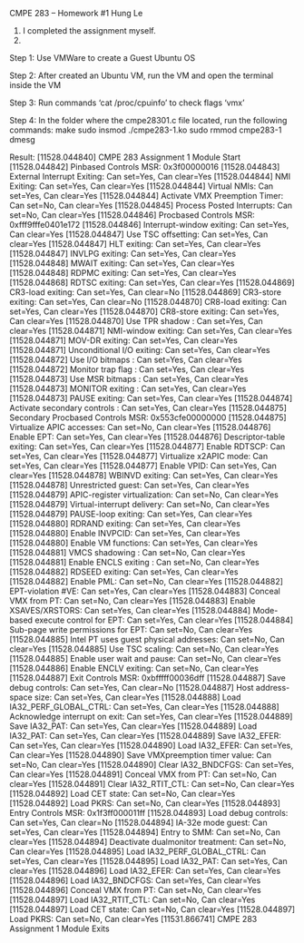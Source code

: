 CMPE 283 – Homework #1	Hung Le
1. I completed the assignment myself.
2.

Step 1: Use VMWare to create a Guest Ubuntu OS

Step 2: After created an Ubuntu VM, run the VM and open the terminal inside the VM

Step 3: Run commands ‘cat /proc/cpuinfo’ to check flags ‘vmx’

Step 4: In the folder where the cmpe28301.c file located, run the following commands:
make
sudo insmod ./cmpe283-1.ko
sudo rmmod cmpe283-1
dmesg

Result: 
[11528.044840] CMPE 283 Assignment 1 Module Start
[11528.044842] Pinbased Controls MSR: 0x3f00000016
[11528.044843]   External Interrupt Exiting: Can set=Yes, Can clear=Yes
[11528.044844]   NMI Exiting: Can set=Yes, Can clear=Yes
[11528.044844]   Virtual NMIs: Can set=Yes, Can clear=Yes
[11528.044844]   Activate VMX Preemption Timer: Can set=No, Can clear=Yes
[11528.044845]   Process Posted Interrupts: Can set=No, Can clear=Yes
[11528.044846] Procbased Controls MSR: 0xfff9fffe0401e172
[11528.044846]    Interrupt-window exiting: Can set=Yes, Can clear=Yes
[11528.044847]    Use TSC offsetting: Can set=Yes, Can clear=Yes
[11528.044847]    HLT exiting: Can set=Yes, Can clear=Yes
[11528.044847]    INVLPG exiting: Can set=Yes, Can clear=Yes
[11528.044848]    MWAIT exiting: Can set=Yes, Can clear=Yes
[11528.044848]    RDPMC exiting: Can set=Yes, Can clear=Yes
[11528.044868]    RDTSC exiting: Can set=Yes, Can clear=Yes
[11528.044869]    CR3-load exiting: Can set=Yes, Can clear=No
[11528.044869]    CR3-store exiting: Can set=Yes, Can clear=No
[11528.044870]    CR8-load exiting: Can set=Yes, Can clear=Yes
[11528.044870]    CR8-store exiting: Can set=Yes, Can clear=Yes
[11528.044870]    Use TPR shadow : Can set=Yes, Can clear=Yes
[11528.044871]    NMI-window exiting: Can set=Yes, Can clear=Yes
[11528.044871]    MOV-DR exiting: Can set=Yes, Can clear=Yes
[11528.044871]    Unconditional I/O exiting: Can set=Yes, Can clear=Yes
[11528.044872]    Use I/O bitmaps : Can set=Yes, Can clear=Yes
[11528.044872]    Monitor trap flag : Can set=Yes, Can clear=Yes
[11528.044873]    Use MSR bitmaps : Can set=Yes, Can clear=Yes
[11528.044873]    MONITOR exiting : Can set=Yes, Can clear=Yes
[11528.044873]    PAUSE exiting: Can set=Yes, Can clear=Yes
[11528.044874]    Activate secondary controls : Can set=Yes, Can clear=Yes
[11528.044875] Secondary Procbased Controls MSR: 0x553cfe00000000
[11528.044875]    Virtualize APIC accesses: Can set=No, Can clear=Yes
[11528.044876]    Enable EPT: Can set=Yes, Can clear=Yes
[11528.044876]    Descriptor-table exiting: Can set=Yes, Can clear=Yes
[11528.044877]    Enable RDTSCP: Can set=Yes, Can clear=Yes
[11528.044877]    Virtualize x2APIC mode: Can set=Yes, Can clear=Yes
[11528.044877]    Enable VPID: Can set=Yes, Can clear=Yes
[11528.044878]    WBINVD exiting: Can set=Yes, Can clear=Yes
[11528.044878]    Unrestricted guest: Can set=Yes, Can clear=Yes
[11528.044879]    APIC-register virtualization: Can set=No, Can clear=Yes
[11528.044879]    Virtual-interrupt delivery: Can set=No, Can clear=Yes
[11528.044879]    PAUSE-loop exiting: Can set=Yes, Can clear=Yes
[11528.044880]    RDRAND exiting: Can set=Yes, Can clear=Yes
[11528.044880]    Enable INVPCID: Can set=Yes, Can clear=Yes
[11528.044880]    Enable VM functions: Can set=Yes, Can clear=Yes
[11528.044881]    VMCS shadowing : Can set=No, Can clear=Yes
[11528.044881]    Enable ENCLS exiting : Can set=No, Can clear=Yes
[11528.044882]    RDSEED exiting: Can set=Yes, Can clear=Yes
[11528.044882]    Enable PML: Can set=No, Can clear=Yes
[11528.044882]    EPT-violation #VE: Can set=Yes, Can clear=Yes
[11528.044883]    Conceal VMX from PT: Can set=No, Can clear=Yes
[11528.044883]    Enable XSAVES/XRSTORS: Can set=Yes, Can clear=Yes
[11528.044884]    Mode-based execute control for EPT: Can set=Yes, Can clear=Yes
[11528.044884]    Sub-page write permissions for EPT: Can set=No, Can clear=Yes
[11528.044885]    Intel PT uses guest physical addresses: Can set=No, Can clear=Yes
[11528.044885]    Use TSC scaling: Can set=No, Can clear=Yes
[11528.044885]    Enable user wait and pause: Can set=No, Can clear=Yes
[11528.044886]    Enable ENCLV exiting: Can set=No, Can clear=Yes
[11528.044887] Exit Controls MSR: 0xbfffff00036dff
[11528.044887]    Save debug controls: Can set=Yes, Can clear=No
[11528.044887]    Host address-space size: Can set=Yes, Can clear=Yes
[11528.044888]    Load IA32_PERF_GLOBAL_CTRL: Can set=Yes, Can clear=Yes
[11528.044888]    Acknowledge interrupt on exit: Can set=Yes, Can clear=Yes
[11528.044889]    Save IA32_PAT: Can set=Yes, Can clear=Yes
[11528.044889]    Load IA32_PAT: Can set=Yes, Can clear=Yes
[11528.044889]    Save IA32_EFER: Can set=Yes, Can clear=Yes
[11528.044890]    Load IA32_EFER: Can set=Yes, Can clear=Yes
[11528.044890]    Save VMXpreemption timer value: Can set=No, Can clear=Yes
[11528.044890]    Clear IA32_BNDCFGS: Can set=Yes, Can clear=Yes
[11528.044891]    Conceal VMX from PT: Can set=No, Can clear=Yes
[11528.044891]    Clear IA32_RTIT_CTL: Can set=No, Can clear=Yes
[11528.044892]    Load CET state: Can set=No, Can clear=Yes
[11528.044892]    Load PKRS: Can set=No, Can clear=Yes
[11528.044893] Entry Controls MSR: 0x1f3ff000011ff
[11528.044893]    Load debug controls: Can set=Yes, Can clear=No
[11528.044894]    IA-32e mode guest: Can set=Yes, Can clear=Yes
[11528.044894]    Entry to SMM: Can set=No, Can clear=Yes
[11528.044894]    Deactivate dualmonitor treatment: Can set=No, Can clear=Yes
[11528.044895]    Load IA32_PERF_GLOBAL_CTRL: Can set=Yes, Can clear=Yes
[11528.044895]    Load IA32_PAT: Can set=Yes, Can clear=Yes
[11528.044896]    Load IA32_EFER: Can set=Yes, Can clear=Yes
[11528.044896]    Load IA32_BNDCFGS: Can set=Yes, Can clear=Yes
[11528.044896]    Conceal VMX from PT: Can set=No, Can clear=Yes
[11528.044897]    Load IA32_RTIT_CTL: Can set=No, Can clear=Yes
[11528.044897]    Load CET state: Can set=No, Can clear=Yes
[11528.044897]    Load PKRS: Can set=No, Can clear=Yes
[11531.866741] CMPE 283 Assignment 1 Module Exits

